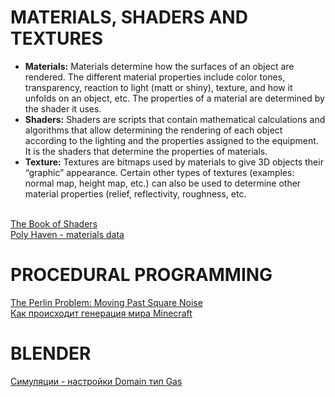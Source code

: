 # MATERIALS, SHADERS AND TEXTURES
- **Materials:** Materials determine how the surfaces of an object are rendered. The different material properties include color tones, transparency, reaction to light (matt or shiny), texture, and how it unfolds on an object, etc.  The properties of a material are determined by the shader it uses. 
- **Shaders:** Shaders are scripts that contain mathematical calculations and algorithms that allow determining the rendering of each object according to the lighting and the properties assigned to the equipment.  It is the shaders that determine the properties of materials.  
- **Texture:** Textures are bitmaps used by materials to give 3D objects their “graphic” appearance. Certain other types of textures (examples: normal map, height map, etc.) can also be used to determine other material properties (relief, reflectivity, roughness, etc. 

<br>[The Book of Shaders](https://thebookofshaders.com/)
<br>[Poly Haven - materials data](https://polyhaven.com/)
# PROCEDURAL PROGRAMMING
[The Perlin Problem: Moving Past Square Noise](https://noiseposti.ng/posts/2022-01-16-The-Perlin-Problem-Moving-Past-Square-Noise.html)
<br>[Как происходит генерация мира Minecraft](https://habr.com/ru/post/673268/)
# BLENDER
[Симуляции - настройки Domain тип Gas](https://dmitryproskurin.notion.site/Domain-Gas-56318d88e0c74de79933a49cfdb70aa5)

